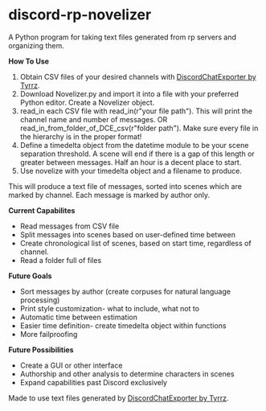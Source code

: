 # discord-rp-novelizer
A Python program for taking text files generated from rp servers and organizing them.

__How To Use__
1. Obtain CSV files of your desired channels with [DiscordChatExporter by Tyrrz](https://github.com/Tyrrrz/DiscordChatExporter).
2. Download Novelizer.py and import it into a file with your preferred Python editor. Create a Novelizer object. 
3. read_in each CSV file with read_in(r"your file path"). This will print the channel name and number of messages. 
      OR
   read_in_from_folder_of_DCE_csv(r"folder path"). Make sure every file in the hierarchy is in the proper format! 
4. Define a timedelta object from the datetime module to be your scene separation threshold. A scene will end if there is a gap of this length or greater between messages. Half an hour is a decent place to start. 
5. Use novelize with your timedelta object and a filename to produce. 

  This will produce a text file of messages, sorted into scenes which are marked by channel. Each message is marked by author only. 


__Current Capabilites__
  - Read messages from CSV file
  - Split messages into scenes based on user-defined time between
  - Create chronological list of scenes, based on start time, regardless of channel. 
  - Read a folder full of files 



__Future Goals__
  - Sort messages by author (create corpuses for natural language processing)
  - Print style customization- what to include, what not to
  - Automatic time between estimation
  - Easier time definition- create timedelta object within functions
  - More failproofing
  
  
__Future Possibilities__
  - Create a GUI or other interface
  - Authorship and other analysis to determine characters in scenes
  - Expand capabilities past Discord exclusively
  
Made to use text files generated by [DiscordChatExporter by Tyrrz](https://github.com/Tyrrrz/DiscordChatExporter).
  

